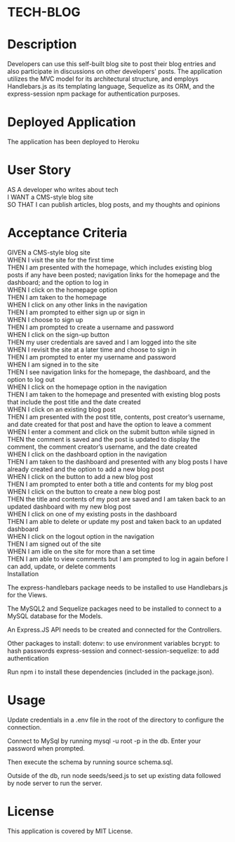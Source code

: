 # TECH-BLOG

# Description

Developers can use this self-built blog site to post their blog entries and also participate in discussions on other developers' posts. The application utilizes the MVC model for its architectural structure, and employs Handlebars.js as its templating language, Sequelize as its ORM, and the express-session npm package for authentication purposes.

# Deployed Application

The application has been deployed to Heroku


# User Story

AS A developer who writes about tech  
I WANT a CMS-style blog site  
SO THAT I can publish articles, blog posts, and my thoughts and opinions 

# Acceptance Criteria

GIVEN a CMS-style blog site  
WHEN I visit the site for the first time  
THEN I am presented with the homepage, which includes existing blog posts if any have been posted; navigation links for the homepage and the dashboard; and the option to log in  
WHEN I click on the homepage option  
THEN I am taken to the homepage  
WHEN I click on any other links in the navigation  
THEN I am prompted to either sign up or sign in  
WHEN I choose to sign up  
THEN I am prompted to create a username and password  
WHEN I click on the sign-up button  
THEN my user credentials are saved and I am logged into the site  
WHEN I revisit the site at a later time and choose to sign in  
THEN I am prompted to enter my username and password  
WHEN I am signed in to the site  
THEN I see navigation links for the homepage, the dashboard, and the option to log out  
WHEN I click on the homepage option in the navigation  
THEN I am taken to the homepage and presented with existing blog posts that include the post title and the date created  
WHEN I click on an existing blog post  
THEN I am presented with the post title, contents, post creator’s username, and date created for that post and have the option to leave a comment  
WHEN I enter a comment and click on the submit button while signed in  
THEN the comment is saved and the post is updated to display the comment, the comment creator’s username, and the date created  
WHEN I click on the dashboard option in the navigation  
THEN I am taken to the dashboard and presented with any blog posts I have already created and the option to add a new blog post  
WHEN I click on the button to add a new blog post  
THEN I am prompted to enter both a title and contents for my blog post  
WHEN I click on the button to create a new blog post  
THEN the title and contents of my post are saved and I am taken back to an updated dashboard with my new blog post  
WHEN I click on one of my existing posts in the dashboard  
THEN I am able to delete or update my post and taken back to an updated dashboard  
WHEN I click on the logout option in the navigation  
THEN I am signed out of the site  
WHEN I am idle on the site for more than a set time  
THEN I am able to view comments but I am prompted to log in again before I can add, update, or delete comments  
Installation

The express-handlebars package needs to be installed to use Handlebars.js for the Views.

The MySQL2 and Sequelize packages need to be installed to connect to a MySQL database for the Models.

An Express.JS API needs to be created and connected for the Controllers.

Other packages to install:
dotenv: to use environment variables
bcrypt: to hash passwords
express-session and connect-session-sequelize: to add authentication

Run npm i to install these dependencies (included in the package.json).

# Usage

Update credentials in a .env file in the root of the directory to configure the connection.

Connect to MySql by running mysql -u root -p in the db. Enter your password when prompted.

Then execute the schema by running source schema.sql.

Outside of the db, run node seeds/seed.js to set up existing data followed by node server to run the server.

# License

This application is covered by MIT License.